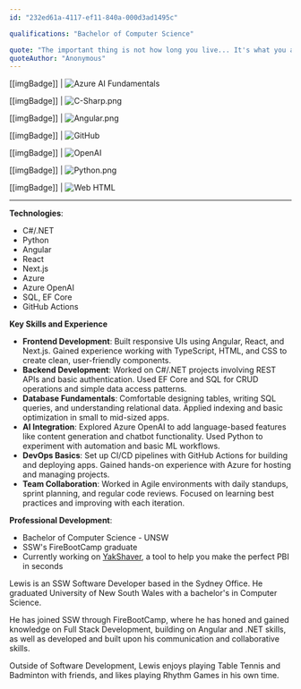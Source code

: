```yaml
---
id: "232ed61a-4117-ef11-840a-000d3ad1495c"

qualifications: "Bachelor of Computer Science"

quote: "The important thing is not how long you live... It's what you accomplish with your life"
quoteAuthor: "Anonymous"
---
```

[[imgBadge]]
| ![Azure AI Fundamentals](../badges/Certification-microsoft-azure-ai-fundamentals.png)

[[imgBadge]]
| ![C-Sharp.png](../badges/Developer-c-sharp.png)

[[imgBadge]]
| ![Angular.png](../badges/Developer-angular.png)

[[imgBadge]]
| ![GitHub](../badges/Developer-github.png)

[[imgBadge]]
| ![OpenAI](../badges/Developer-OpenAI.png)

[[imgBadge]]
| ![Python.png](../badges/Developer-python.png)

[[imgBadge]]
| ![Web HTML](../badges/Designer-web-html5.png)

---

**Technologies**:
- C#/.NET
- Python
- Angular
- React
- Next.js
- Azure
- Azure OpenAI
- SQL, EF Core
- GitHub Actions

**Key Skills and Experience**

- **Frontend Development**: Built responsive UIs using Angular, React, and Next.js. Gained experience working with TypeScript, HTML, and CSS to create clean, user-friendly components.
- **Backend Development**: Worked on C#/.NET projects involving REST APIs and basic authentication. Used EF Core and SQL for CRUD operations and simple data access patterns.
- **Database Fundamentals**: Comfortable designing tables, writing SQL queries, and understanding relational data. Applied indexing and basic optimization in small to mid-sized apps.
- **AI Integration**: Explored Azure OpenAI to add language-based features like content generation and chatbot functionality. Used Python to experiment with automation and basic ML workflows.
- **DevOps Basics**: Set up CI/CD pipelines with GitHub Actions for building and deploying apps. Gained hands-on experience with Azure for hosting and managing projects.
- **Team Collaboration**: Worked in Agile environments with daily standups, sprint planning, and regular code reviews. Focused on learning best practices and improving with each iteration.

**Professional Development**:
- Bachelor of Computer Science - UNSW
- SSW's FireBootCamp graduate
- Currently working on [YakShaver](https://yakshaver.ai), a tool to help you make the perfect PBI in seconds

Lewis is an SSW Software Developer based in the Sydney Office. He graduated University of New South Wales with a bachelor's in Computer Science.

He has joined SSW through FireBootCamp, where he has honed and gained knowledge on Full Stack Development, building on Angular and .NET skills, as well as developed and built upon his communication and collaborative skills.

Outside of Software Development, Lewis enjoys playing Table Tennis and Badminton with friends, and likes playing Rhythm Games in his own time.
